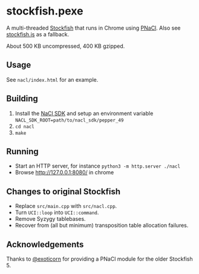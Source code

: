 stockfish.pexe
==============

A multi-threaded [Stockfish](https://github.com/official-stockfish/Stockfish)
that runs in Chrome using [PNaCl](https://www.chromium.org/nativeclient/pnacl).
Also see [stockfish.js](https://github.com/niklasf/stockfish.js) as a fallback.

About 500 KB uncompressed, 400 KB gzipped.

Usage
----

See ``nacl/index.html`` for an example.

Building
--------

1. Install the [NaCl SDK](https://developer.chrome.com/native-client/sdk/download)
   and setup an environment variable
   ``NACL_SDK_ROOT=path/to/nacl_sdk/pepper_49``
2. ``cd nacl``
3. ``make``

Running
-------

- Start an HTTP server, for instance ``python3 -m http.server ./nacl``
- Browse http://127.0.0.1:8080/ in chrome

Changes to original Stockfish
-----------------------------

* Replace ``src/main.cpp`` with ``src/nacl.cpp``.
* Turn ``UCI::loop`` into ``UCI::command``.
* Remove Syzygy tablebases.
* Recover from (all but minimum) transposition table allocation failures.

Acknowledgements
----------------

Thanks to [@exoticorn](https://github.com/exoticorn/stockfish-nacl) for
providing a PNaCl module for the older Stockfish 5.
